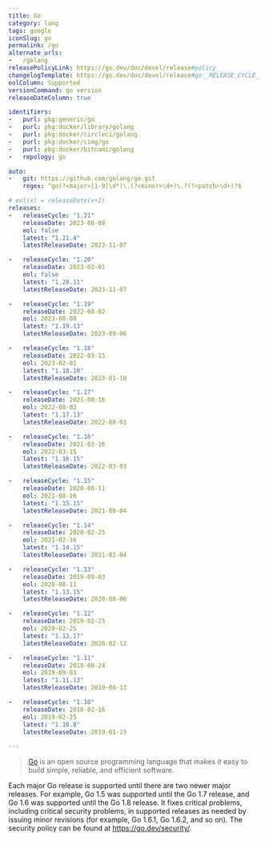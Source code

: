 ```yaml
---
title: Go
category: lang
tags: google
iconSlug: go
permalink: /go
alternate_urls:
-   /golang
releasePolicyLink: https://go.dev/doc/devel/release#policy
changelogTemplate: https://go.dev/doc/devel/release#go__RELEASE_CYCLE__.minor
eolColumn: Supported
versionCommand: go version
releaseDateColumn: true

identifiers:
-   purl: pkg:generic/go
-   purl: pkg:docker/library/golang
-   purl: pkg:docker/circleci/golang
-   purl: pkg:docker/cimg/go
-   purl: pkg:docker/bitnami/golang
-   repology: go

auto:
-   git: https://github.com/golang/go.git
    regex: ^go(?<major>[1-9]\d*)\.(?<minor>\d+)\.?(?<patch>\d+)?$

# eol(x) = releaseDate(x+2)
releases:
-   releaseCycle: "1.21"
    releaseDate: 2023-08-08
    eol: false
    latest: "1.21.4"
    latestReleaseDate: 2023-11-07

-   releaseCycle: "1.20"
    releaseDate: 2023-02-01
    eol: false
    latest: "1.20.11"
    latestReleaseDate: 2023-11-07

-   releaseCycle: "1.19"
    releaseDate: 2022-08-02
    eol: 2023-08-08
    latest: "1.19.13"
    latestReleaseDate: 2023-09-06

-   releaseCycle: "1.18"
    releaseDate: 2022-03-15
    eol: 2023-02-01
    latest: "1.18.10"
    latestReleaseDate: 2023-01-10

-   releaseCycle: "1.17"
    releaseDate: 2021-08-16
    eol: 2022-08-02
    latest: "1.17.13"
    latestReleaseDate: 2022-08-01

-   releaseCycle: "1.16"
    releaseDate: 2021-02-16
    eol: 2022-03-15
    latest: "1.16.15"
    latestReleaseDate: 2022-03-03

-   releaseCycle: "1.15"
    releaseDate: 2020-08-11
    eol: 2021-08-16
    latest: "1.15.15"
    latestReleaseDate: 2021-08-04

-   releaseCycle: "1.14"
    releaseDate: 2020-02-25
    eol: 2021-02-16
    latest: "1.14.15"
    latestReleaseDate: 2021-02-04

-   releaseCycle: "1.13"
    releaseDate: 2019-09-03
    eol: 2020-08-11
    latest: "1.13.15"
    latestReleaseDate: 2020-08-06

-   releaseCycle: "1.12"
    releaseDate: 2019-02-25
    eol: 2020-02-25
    latest: "1.12.17"
    latestReleaseDate: 2020-02-12

-   releaseCycle: "1.11"
    releaseDate: 2018-08-24
    eol: 2019-09-03
    latest: "1.11.13"
    latestReleaseDate: 2019-08-13

-   releaseCycle: "1.10"
    releaseDate: 2018-02-16
    eol: 2019-02-25
    latest: "1.10.8"
    latestReleaseDate: 2019-01-23

---
```


> [Go](https://go.dev/) is an open source programming language that makes it easy to build simple,
> reliable, and efficient software.

Each major Go release is supported until there are two newer major releases. For example, Go 1.5 was
supported until the Go 1.7 release, and Go 1.6 was supported until the Go 1.8 release. It fixes
critical problems, including critical security problems, in supported releases as needed by issuing
minor revisions (for example, Go 1.6.1, Go 1.6.2, and so on). The security policy can be found at
<https://go.dev/security/>.
